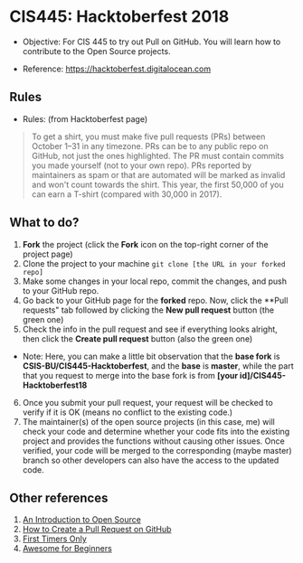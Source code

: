 # CIS445: Hacktoberfest 2018

* Objective: For CIS 445 to try out Pull on GitHub. You will learn how to contribute to the Open Source projects.

* Reference: https://hacktoberfest.digitalocean.com

## Rules

* Rules: (from Hacktoberfest page)

> To get a shirt, you must make five pull requests (PRs) between October 1–31 in any timezone. PRs can be to any public repo on GitHub, not just the ones highlighted. The PR must contain commits you made yourself (not to your own repo). PRs reported by maintainers as spam or that are automated will be marked as invalid and won't count towards the shirt. This year, the first 50,000 of you can earn a T-shirt (compared with 30,000 in 2017).

## What to do?

1. **Fork** the project (click the **Fork** icon on the top-right corner of the project page)
2. Clone the project to your machine 
` git clone [the URL in your forked repo] ` 
3. Make some changes in your local repo, commit the changes, and push to your GitHub repo.
4. Go back to your GitHub page for the **forked** repo. Now, click the **Pull requests" tab followed by clicking the **New pull request** button (the green one)
5. Check the info in the pull request and see if everything looks alright, then click the **Create pull request** button (also the green one)

* Note: Here, you can make a little bit observation that the **base fork** is **CSIS-BU/CIS445-Hacktoberfest**, and the **base** is **master**, while the part that you request to merge into the base fork is from **[your id]/CIS445-Hacktoberfest18**

6. Once you submit your pull request, your request will be checked to verify if it is OK (means no conflict to the existing code.)
7. The maintainer(s) of the open source projects (in this case, me) will check your code and determine whether your code fits into the existing project and provides the functions without causing other issues. Once verified, your code will be merged to the corresponding (maybe master) branch so other developers can also have the access to the updated code.

## Other references

1. [An Introduction to Open Source](https://www.digitalocean.com/community/tutorial_series/an-introduction-to-open-source)
2. [How to Create a Pull Request on GitHub](https://www.digitalocean.com/community/tutorials/how-to-create-a-pull-request-on-github)
3. [First Timers Only](https://www.firsttimersonly.com)
4. [Awesome for Beginners](https://github.com/mungell/awesome-for-beginners)
